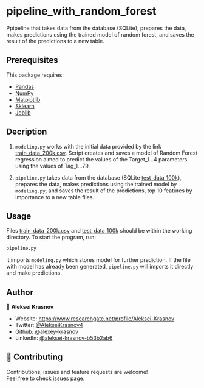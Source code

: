# pipeline_with_random_forest
Ppipeline that takes data from the database (SQLite), prepares the data, makes predictions using the trained model of random forest, and saves the result of the predictions to a new table.

##  Prerequisites

This package requires:

- [Pandas](https://pandas.pydata.org/pandas-docs/stable/index.html)
- [NumPy](https://docs.scipy.org/doc/numpy/index.html)
- [Matplotlib](https://matplotlib.org/3.5.1/)
- [Sklearn](https://scikit-learn.org/stable/)
- [Joblib](https://joblib.readthedocs.io/en/latest/)

## Decription
1) ```modeling.py``` works with the initial data provided by the link [train_data_200k.csv](https://drive.google.com/file/d/1RQPXq6cBFBRNOJD1-5QGBtA2tuNbQvZr/view?usp=sharing). Script creates and saves a model of Random Forest regression aimed to predict the values of the Target_1...4 parameters using the values of Tag_1...79.

2) ```pipeline.py```  takes data from the database (SQLite [test_data_100k](https://drive.google.com/file/d/15hEL073pA1Vag74nwig_fcPHN-44f1JP/view?usp=sharing)), prepares the data, makes predictions using the trained model by ```modeling.py```, and saves the result of the predictions, top 10 features by importance to a new table files.

## Usage
Files [train_data_200k.csv](https://drive.google.com/file/d/1RQPXq6cBFBRNOJD1-5QGBtA2tuNbQvZr/view?usp=sharing) and [test_data_100k](https://drive.google.com/file/d/15hEL073pA1Vag74nwig_fcPHN-44f1JP/view?usp=sharing) should be within the working directory. To start the program, run:
```sh
pipeline.py
```
it imports ```modeling.py``` which stores model for further prediction. If the file with model has already been generated, ```pipeline.py``` will imports it directly and make predictions.

## Author

👤 **Aleksei Krasnov**

* Website: https://www.researchgate.net/profile/Aleksei-Krasnov
* Twitter: [@AlekseiKrasnov4](https://twitter.com/AlekseiKrasnov4)
* Github: [@alexey-krasnov](https://github.com/alexey-krasnov)
* LinkedIn: [@aleksei-krasnov-b53b2ab6](https://linkedin.com/in/aleksei-krasnov-b53b2ab6)

## 🤝 Contributing

Contributions, issues and feature requests are welcome!<br />Feel free to check [issues page](https://github.com/alexey-krasnov/random_forest_modeling/issues). 
